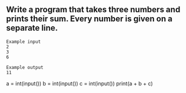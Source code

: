 ## Write a program that takes three numbers and prints their sum. Every number is given on a separate line.

```
Example input
2
3
6

Example output
11

```

a = int(input())
b = int(input())
c = int(input())
print(a + b + c)
